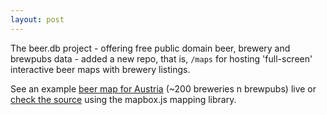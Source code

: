 ```yaml
---
layout: post
---
```


The beer.db project - offering free public domain beer, brewery and brewpubs data - added a new repo, that is, `/maps` 
for hosting 'full-screen' interactive beer maps with brewery listings.

See an example [beer map for Austria](http://openbeer.github.io/maps/at) (~200 breweries n brewpubs)
live or [check the source](https://github.com/openbeer/maps) using the mapbox.js mapping library.
